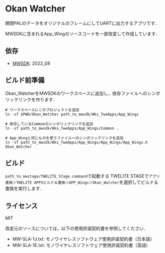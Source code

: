 # Okan Watcher

開閉PALのデータをオリジナルのフレームにしてUARTに出力するアプリです．

MWSDKに含まれるApp_Wingのソースコードを一部改変して作成しています．

## 依存

* [MWSDK](https://sdk.twelite.info/): 2022_08

## ビルド前準備

Okan_WatcherをMWSDKのワークスペースに追加し，依存ファイルへのシンボリックリンクを作ります．

```
# ワークスペースにこのプロジェクトを追加
ln -sf $PWD/Okan_Watcher path_to_mwsdk/Wks_TweApps/App_Wings

# 依存しているCommonのシンボリックリンクを追加
ln -sf path_to_mwsdk/Wks_TweApps/App_Wings/Common .

# App_Wingと同じものを使うファイルへのシンボリックリンクを追加
ln -sf path_to_mwsdk/Wks_TweApps/App_Wings/App_Wings/App_Wings.h Okan_Watcher
```

## ビルド

`path_to_mwstage/TWELITE_Stage.command`で起動する TWELITE STAGEで`アプリ書換＞TWELITE APPSビルド＆書換＞APP_Wings＞Okan_Watcher`を選択してビルド＆書換を実行します．

## ライセンス

MIT

改変元のソースについては，以下の使用許諾契約書を参照してください．

* MW-SLA-1J.txt: モノワイヤレスソフトウェア使用許諾契約書（日本語）
* MW-SLA-1E.txt: モノワイヤレスソフトウェア使用許諾契約書（英語）

